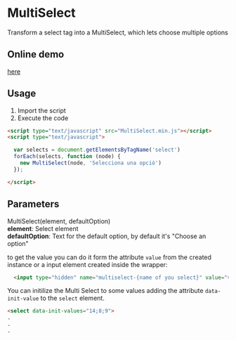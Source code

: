 # MultiSelect
Transform a select tag into a MultiSelect, which lets choose multiple options

## Online demo
[here](https://htmlpreview.github.io/?https://github.com/GerardRodes/MultiSelect/blob/master/index.html)

## Usage
1. Import the script  
2. Execute the code

```html
<script type="text/javascript" src="MultiSelect.min.js"></script>
<script type="text/javascript">

  var selects = document.getElementsByTagName('select')
  forEach(selects, function (node) {
    new MultiSelect(node, 'Selecciona una opció')
  });

</script>
```

## Parameters  
MultiSelect(element, defaultOption)  
**element**: Select element  
**defaultOption**: Text for the default option, by default it's "Choose an option"  

to get the value you can do it form the attribute `value` from the created instance or a input element created inside the wrapper:
```html
  <input type="hidden" name="multiselect-{name of you select}" value="value1;value2;value3">
```

You can initilize the Multi Select to some values adding the attribute `data-init-value` to the `select` element.
```html
<select data-init-values="14;8;9">
.
.
.
```
